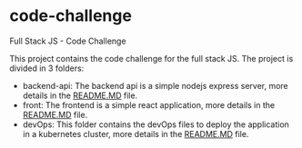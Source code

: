 # code-challenge
Full Stack JS - Code Challenge

This project contains the code challenge for the full stack JS.
The project is divided in 3 folders:

- backend-api: The backend api is a simple nodejs express server, more details in the [README.MD](backend-api/README.MD) file.
- front: The frontend is a simple react application, more details in the [README.MD](front/README.MD) file. 
- devOps: This folder contains the devOps files to deploy the application in a kubernetes cluster, more details in the [README.MD](devOps/README.MD) file.



